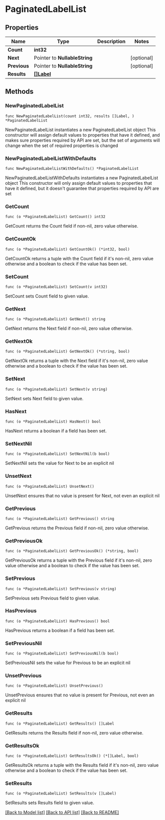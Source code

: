 # PaginatedLabelList

## Properties

Name | Type | Description | Notes
------------ | ------------- | ------------- | -------------
**Count** | **int32** |  | 
**Next** | Pointer to **NullableString** |  | [optional] 
**Previous** | Pointer to **NullableString** |  | [optional] 
**Results** | [**[]Label**](Label.md) |  | 

## Methods

### NewPaginatedLabelList

`func NewPaginatedLabelList(count int32, results []Label, ) *PaginatedLabelList`

NewPaginatedLabelList instantiates a new PaginatedLabelList object
This constructor will assign default values to properties that have it defined,
and makes sure properties required by API are set, but the set of arguments
will change when the set of required properties is changed

### NewPaginatedLabelListWithDefaults

`func NewPaginatedLabelListWithDefaults() *PaginatedLabelList`

NewPaginatedLabelListWithDefaults instantiates a new PaginatedLabelList object
This constructor will only assign default values to properties that have it defined,
but it doesn't guarantee that properties required by API are set

### GetCount

`func (o *PaginatedLabelList) GetCount() int32`

GetCount returns the Count field if non-nil, zero value otherwise.

### GetCountOk

`func (o *PaginatedLabelList) GetCountOk() (*int32, bool)`

GetCountOk returns a tuple with the Count field if it's non-nil, zero value otherwise
and a boolean to check if the value has been set.

### SetCount

`func (o *PaginatedLabelList) SetCount(v int32)`

SetCount sets Count field to given value.


### GetNext

`func (o *PaginatedLabelList) GetNext() string`

GetNext returns the Next field if non-nil, zero value otherwise.

### GetNextOk

`func (o *PaginatedLabelList) GetNextOk() (*string, bool)`

GetNextOk returns a tuple with the Next field if it's non-nil, zero value otherwise
and a boolean to check if the value has been set.

### SetNext

`func (o *PaginatedLabelList) SetNext(v string)`

SetNext sets Next field to given value.

### HasNext

`func (o *PaginatedLabelList) HasNext() bool`

HasNext returns a boolean if a field has been set.

### SetNextNil

`func (o *PaginatedLabelList) SetNextNil(b bool)`

 SetNextNil sets the value for Next to be an explicit nil

### UnsetNext
`func (o *PaginatedLabelList) UnsetNext()`

UnsetNext ensures that no value is present for Next, not even an explicit nil
### GetPrevious

`func (o *PaginatedLabelList) GetPrevious() string`

GetPrevious returns the Previous field if non-nil, zero value otherwise.

### GetPreviousOk

`func (o *PaginatedLabelList) GetPreviousOk() (*string, bool)`

GetPreviousOk returns a tuple with the Previous field if it's non-nil, zero value otherwise
and a boolean to check if the value has been set.

### SetPrevious

`func (o *PaginatedLabelList) SetPrevious(v string)`

SetPrevious sets Previous field to given value.

### HasPrevious

`func (o *PaginatedLabelList) HasPrevious() bool`

HasPrevious returns a boolean if a field has been set.

### SetPreviousNil

`func (o *PaginatedLabelList) SetPreviousNil(b bool)`

 SetPreviousNil sets the value for Previous to be an explicit nil

### UnsetPrevious
`func (o *PaginatedLabelList) UnsetPrevious()`

UnsetPrevious ensures that no value is present for Previous, not even an explicit nil
### GetResults

`func (o *PaginatedLabelList) GetResults() []Label`

GetResults returns the Results field if non-nil, zero value otherwise.

### GetResultsOk

`func (o *PaginatedLabelList) GetResultsOk() (*[]Label, bool)`

GetResultsOk returns a tuple with the Results field if it's non-nil, zero value otherwise
and a boolean to check if the value has been set.

### SetResults

`func (o *PaginatedLabelList) SetResults(v []Label)`

SetResults sets Results field to given value.



[[Back to Model list]](../README.md#documentation-for-models) [[Back to API list]](../README.md#documentation-for-api-endpoints) [[Back to README]](../README.md)



